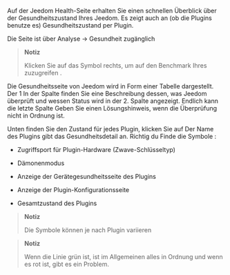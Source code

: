 Auf der Jeedom Health-Seite erhalten Sie einen schnellen Überblick über
der Gesundheitszustand Ihres Jeedom. Es zeigt auch an (ob die Plugins
benutze es) Gesundheitszustand per Plugin.

Die Seite ist über Analyse → Gesundheit zugänglich

> **Notiz**
>
> Klicken Sie auf das Symbol rechts, um auf den Benchmark Ihres zuzugreifen
> .

Die Gesundheitsseite von Jeedom wird in Form einer Tabelle dargestellt. Der 1
In der Spalte finden Sie eine Beschreibung dessen, was Jeedom überprüft und wessen Status
wird in der 2. Spalte angezeigt. Endlich kann die letzte Spalte
Geben Sie einen Lösungshinweis, wenn die Überprüfung nicht in Ordnung ist.

Unten finden Sie den Zustand für jedes Plugin, klicken Sie auf
Der Name des Plugins gibt das Gesundheitsdetail an. Richtig du
Finde die Symbole :

-   Zugriffsport für Plugin-Hardware (Zwave-Schlüsseltyp)

-   Dämonenmodus

-   Anzeige der Gerätegesundheitsseite des Plugins

-   Anzeige der Plugin-Konfigurationsseite

-   Gesamtzustand des Plugins

> **Notiz**
>
> Die Symbole können je nach Plugin variieren

> **Notiz**
>
> Wenn die Linie grün ist, ist im Allgemeinen alles in Ordnung
> und wenn es rot ist, gibt es ein Problem.
